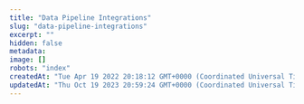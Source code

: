 ```yaml
---
title: "Data Pipeline Integrations"
slug: "data-pipeline-integrations"
excerpt: ""
hidden: false
metadata: 
image: []
robots: "index"
createdAt: "Tue Apr 19 2022 20:18:12 GMT+0000 (Coordinated Universal Time)"
updatedAt: "Thu Oct 19 2023 20:59:24 GMT+0000 (Coordinated Universal Time)"
---
```

